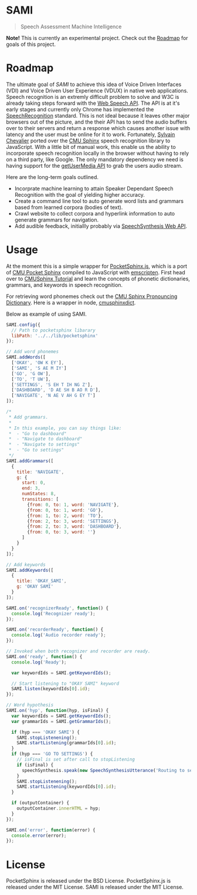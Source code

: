 # SAMI

> Speech Assessment Machine Intelligence

**Note!** This is currently an experimental project. Check out the [Roadmap](#roadmap) for goals of this project.

# Roadmap

The ultimate goal of *SAMI* to achieve this idea of Voice Driven Interfaces (VDI) and Voice Driven User Experience (VDUX) in native web applications. Speech recognition is an extremly difficult problem to solve and W3C is already taking steps forward with the [Web Speech API](https://dvcs.w3.org/hg/speech-api/raw-file/tip/speechapi.html). The API is at it's early stages and currently only Chrome has implemented the [SpeechRecognition](https://developer.mozilla.org/en-US/docs/Web/API/Web_Speech_API) standard. This is not ideal because it leaves other major browsers out of the picture, and the their API has to send the audio buffers over to their servers and return a response which causes another issue with latency and the user must be online for it to work. Fortunately, [Sylvain Chevalier](https://github.com/syl22-00) ported over the [CMU Sphinx](http://cmusphinx.sourceforge.net/) speech recognition library to JavaScript. With a little bit of manual work, this enable us the ability to incorporate speech recognition locally in the browser without having to rely on a third party, like Google. The only mandatory dependency we need is having support for the [getUserMedia API](https://developer.mozilla.org/en-US/docs/Web/API/Navigator/getUserMedia) to grab the users audio stream.

Here are the long-term goals outlined.

- Incorprate machine learning to attain Speaker Dependant Speech Recognition with the goal of yielding higher accuracy.
- Create a command line tool to auto generate word lists and grammars based from learned corpora (bodies of text).
- Crawl website to collect corpora and hyperlink information to auto generate grammars for navigation.
- Add audible feedback, initiallly probably via [SpeechSynthesis Web API](https://developer.mozilla.org/en-US/docs/Web/API/Web_Speech_API).

# Usage

At the moment this is a simple wrapper for [PocketSphinx.js](https://github.com/syl22-00/pocketsphinx.js), which is a port of [CMU Pocket Sphinx](http://cmusphinx.sourceforge.net/) compiled to JavaScript with [emscripten](https://github.com/kripken/emscripten). First head over to [CMUSphinx Tutorial](http://cmusphinx.sourceforge.net/wiki/tutorial) and learn the concepts of phonetic dictionaries, grammars, and keywords in speech recognition.

For retrieving word phonemes check out the [CMU Sphinx Pronouncing Dictionary](http://www.speech.cs.cmu.edu/cgi-bin/cmudict). Here is a wrapper in node, [cmusphinxdict](https://github.com/miguelmota/node-cmusphinxdict).

Below as example of using SAMI.

```javascript
SAMI.config({
  // Path to pocketsphinx libarary
  libPath: '../../lib/pocketsphinx'
});

// Add word phonemes
SAMI.addWords([
  ['OKAY', 'OW K EY'],
  ['SAMI', 'S AE M IY']
  ['GO', 'G OW'],
  ['TO', 'T UW'],
  ['SETTINGS', 'S EH T IH NG Z'],
  ['DASHBOARD', 'D AE SH B AO R D'],
  ['NAVIGATE', 'N AE V AH G EY T']
]);

/*
 * Add grammars.
 *
 * In this example, you can say things like:
 *  - "Go to dashboard"
 *  - "Navigate to dashboard"
 *  - "Navigate to settings"
 *  - "Go to settings"
 */
SAMI.addGrammars([
  {
    title: 'NAVIGATE',
    g: {
      start: 0,
      end: 3,
      numStates: 8,
      transitions: [
        {from: 0, to: 1, word: 'NAVIGATE'},
        {from: 0, to: 1, word: 'GO'},
        {from: 1, to: 2, word: 'TO'},
        {from: 2, to: 3, word: 'SETTINGS'},
        {from: 2, to: 3, word: 'DASHBOARD'},
        {from: 0, to: 3, word: ''}
      ]
    }
  }
]);

// Add keywords
SAMI.addKeywords([
  {
    title: 'OKAY_SAMI',
    g: 'OKAY SAMI'
  }
]);

SAMI.on('recognizerReady', function() {
  console.log('Recognizer ready');
});

SAMI.on('recorderReady', function() {
  console.log('Audio recorder ready');
});

// Invoked when both recognizer and recorder are ready.
SAMI.on('ready', function() {
  console.log('Ready');

  var keywordIds = SAMI.getKeywordIds();

  // Start listening to "OKAY SAMI" keyword
  SAMI.listen(keywordIds[0].id);
});

// Word hypothesis
SAMI.on('hyp', function(hyp, isFinal) {
  var keywordIds = SAMI.getKeywordIds();
  var grammarIds = SAMI.getGrammarIds();

  if (hyp === 'OKAY SAMI') {
    SAMI.stopListenening();
    SAMI.startListening(grammarIds[0].id);
  }
  if (hyp === 'GO TO SETTINGS') {
    // isFinal is set after call to stopListening
    if (isFinal) {
      speechSynthesis.speak(new SpeechSynthesisUtterance('Routing to settings.'));
    }
    SAMI.stopListenening();
    SAMI.startListening(keywordIds[0].id);
  }

  if (outputContainer) {
    outputContainer.innerHTML = hyp;
  }
});

SAMI.on('error', function(error) {
  console.error(error);
});
```

# License

PocketSphinx is released under the BSD License. PocketSphinx.js is released under the MIT License. SAMI is released under the MIT License.
